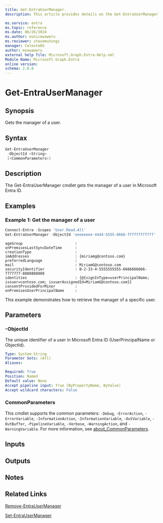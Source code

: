 ```yaml
---
title: Get-EntraUserManager.
description: This article provides details on the Get-EntraUserManager command.

ms.service: entra
ms.topic: reference
ms.date: 06/26/2024
ms.author: eunicewaweru
ms.reviewer: stevemutungi
manager: CelesteDG
author: msewaweru
external help file: Microsoft.Graph.Entra-Help.xml
Module Name: Microsoft.Graph.Entra
online version:
schema: 2.0.0
---
```


# Get-EntraUserManager

## Synopsis

Gets the manager of a user.

## Syntax

```powershell
Get-EntraUserManager 
 -ObjectId <String> 
 [<CommonParameters>]
```

## Description

The Get-EntraUserManager cmdlet gets the manager of a user in Microsoft Entra ID.

## Examples

### Example 1: Get the manager of a user

```powershell
Connect-Entra -Scopes 'User.Read.All'
Get-EntraUserManager -ObjectId 'eeeeeeee-4444-5555-6666-ffffffffffff'
```

```output
ageGroup                        :
onPremisesLastSyncDateTime      :
creationType                    :
imAddresses                     : {miriamg@contoso.com}
preferredLanguage               :
mail                            : MiriamG@contoso.com
securityIdentifier              : B-2-33-4-5555555555-6666666666-7777777-8888888888
identities                      : {@{signInType=userPrincipalName; issuer=contoso.com; issuerAssignedId=MiriamG@contoso.com}}
consentProvidedForMinor         :
onPremisesUserPrincipalName     :
```

This example demonstrates how to retrieve the manager of a specific user.

## Parameters

### -ObjectId

The unique identifier of a user in Microsoft Entra ID (UserPrincipalName or ObjectId).

```yaml
Type: System.String
Parameter Sets: (All)
Aliases:

Required: True
Position: Named
Default value: None
Accept pipeline input: True (ByPropertyName, ByValue)
Accept wildcard characters: False
```

### CommonParameters

This cmdlet supports the common parameters: `-Debug`, `-ErrorAction`, `-ErrorVariable`, `-InformationAction`, `-InformationVariable`, `-OutVariable`, `-OutBuffer`, `-PipelineVariable`, `-Verbose`, `-WarningAction`, and `-WarningVariable`. For more information, see [about_CommonParameters](https://go.microsoft.com/fwlink/?LinkID=113216).

## Inputs

## Outputs

## Notes

## Related Links

[Remove-EntraUserManager](Remove-EntraUserManager.md)

[Set-EntraUserManager](Set-EntraUserManager.md)
